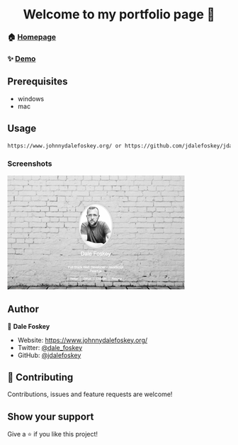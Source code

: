 <h1 align="center">Welcome to my portfolio page 👋</h1>



### 🏠 [Homepage](https://www.johnnydalefoskey.org/)

### ✨ [Demo](https://www.johnnydalefoskey.org/)

## Prerequisites

- windows
- mac



## Usage

```sh
https://www.johnnydalefoskey.org/ or https://github.com/jdalefoskey/jdalefoskey.github.io
```

### Screenshots

![Alt text](readmescreenshot.png?raw=true "screenshot")


## Author

👤 **Dale Foskey**

* Website: https://www.johnnydalefoskey.org/
* Twitter: [@dale_foskey](https://twitter.com/dale_foskey)
* GitHub: [@jdalefoskey](https://github.com/jdalefoskey)

## 🤝 Contributing

Contributions, issues and feature requests are welcome!

## Show your support

Give a ⭐️ if you like this project!





